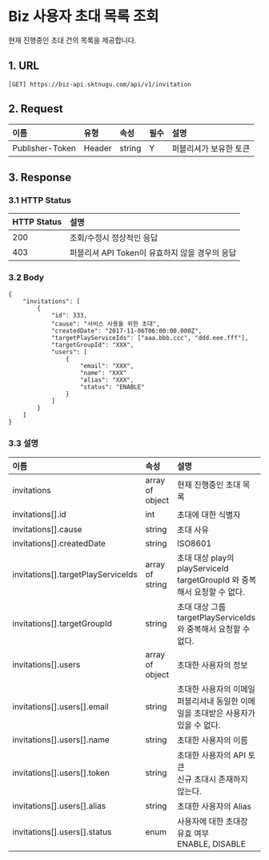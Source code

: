 # Biz 사용자 초대 목록 조회

현재 진행중인 초대 건의 목록을 제공합니다.

## 1. URL <a id="Biz&#xC0AC;&#xC6A9;&#xC790;&#xCD08;&#xB300;&#xBAA9;&#xB85D;&#xC870;&#xD68C;v1-1.URL"></a>

```text
[GET] https://biz-api.sktnugu.com/api/v1/invitation
```

## 2. Request <a id="Biz&#xC0AC;&#xC6A9;&#xC790;&#xCD08;&#xB300;&#xBAA9;&#xB85D;&#xC870;&#xD68C;v1-2.Request"></a>

| 이름 | 유형 | 속성 | 필수 | 설명 |
| :--- | :--- | :--- | :--- | :--- |
| Publisher-Token | Header | string | Y | 퍼블리셔가 보유한 토큰 |

## 3. Response <a id="Biz&#xC0AC;&#xC6A9;&#xC790;&#xCD08;&#xB300;&#xBAA9;&#xB85D;&#xC870;&#xD68C;v1-3.Response"></a>

### 3.1 HTTP Status <a id="Biz&#xC0AC;&#xC6A9;&#xC790;&#xCD08;&#xB300;&#xBAA9;&#xB85D;&#xC870;&#xD68C;v1-3.1HTTPStatus"></a>

| HTTP Status | 설명 |
| :--- | :--- |
| 200 | 조회/수정시 정상적인 응답 |
| 403 | 퍼블리셔 API Token이 유효하지 않을 경우의 응답 |

### 3.2 Body <a id="Biz&#xC0AC;&#xC6A9;&#xC790;&#xCD08;&#xB300;&#xBAA9;&#xB85D;&#xC870;&#xD68C;v1-3.2Body"></a>

```text
{
    "invitations": [
        {
            "id": 333,
            "cause": "서비스 사용을 위한 초대",
            "createdDate": "2017-11-06T06:00:00.000Z",
            "targetPlayServiceIds": ["aaa.bbb.ccc", "ddd.eee.fff"],
            "targetGroupId": "XXX",
            "users": [
                {
                    "email": "XXX",
                    "name": "XXX"
                    "alias": "XXX",
                    "status": "ENABLE"
                }
            ]
        }
    ]
}
```

### 3.3 설명 <a id="Biz&#xC0AC;&#xC6A9;&#xC790;&#xCD08;&#xB300;&#xBAA9;&#xB85D;&#xC870;&#xD68C;v1-3.3&#xC124;&#xBA85;"></a>

| 이름 | 속성 | 설명 |
| :--- | :--- | :--- |
| invitations | array of object | 현재 진행중인 초대 목록 |
| invitations\[\].id | int | 초대에 대한 식별자 |
| invitations\[\].cause | string | 초대 사유 |
| invitations\[\].createdDate | string | ISO8601 |
| invitations\[\].targetPlayServiceIds | array of string | 초대 대상 play의 playServiceId<br>targetGroupId 와 중복해서 요청할 수 없다. |
| invitations\[\].targetGroupId | string | 초대 대상 그룹<br>targetPlayServiceIds 와 중복해서 요청할 수 없다. |
| invitations\[\].users | array of object | 초대한 사용자의 정보 |
| invitations\[\].users\[\].email | string | 초대한 사용자의 이메일<br>퍼블리셔내 동일한 이메일을 초대받은 사용자가 있을 수 없다. |
| invitations\[\].users\[\].name | string | 초대한 사용자의 이름 |
| invitations\[\].users\[\].token | string | 초대한 사용자의 API 토큰<br>신규 초대시 존재하지 않는다. |
| invitations\[\].users\[\].alias | string | 초대한 사용자의 Alias |
| invitations\[\].users\[\].status | enum | 사용자에 대한 초대장 유효 여부<br>ENABLE, DISABLE |

